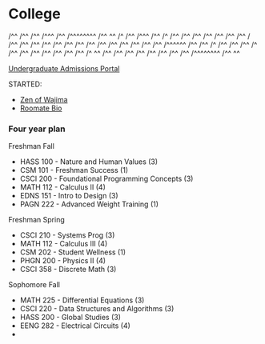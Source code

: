 # College

/^^       /^^ /^^ /^^^     /^^ /^^^^^^^^   /^^ ^^
/^ /^^   /^^^ /^^ /^ /^^   /^^ /^^       /^^    /^^
/^^ /^^ / /^^ /^^ /^^ /^^  /^^ /^^        /^^
/^^  /^^  /^^ /^^ /^^  /^^ /^^ /^^^^^^      /^^
/^^   /^  /^^ /^^ /^^   /^ /^^ /^^             /^^
/^^       /^^ /^^ /^^    /^ ^^ /^^       /^^    /^^
/^^       /^^ /^^ /^^      /^^ /^^^^^^^^   /^^ ^^

[Undergraduate Admissions Portal](https://apply.mines.edu/apply/status)

STARTED:
- [Zen of Wajima](zen-of-wajima.md)
- [Roomate Bio](roomate-bio.md)

### Four year plan

Freshman Fall
- HASS 100 - Nature and Human Values (3)
- CSM 101 - Freshman Success (1)
- CSCI 200 - Foundational Programming Concepts (3)
- MATH 112 - Calculus II (4)
- EDNS 151 - Intro to Design (3)
- PAGN 222 - Advanced Weight Training (1)

Freshman Spring
- CSCI 210 - Systems Prog (3)
- MATH 112 - Calculus III (4)
- CSM 202 - Student Wellness (1)
- PHGN 200 - Physics II (4)
- CSCI 358 - Discrete Math (3)

Sophomore Fall
- MATH 225 - Differential Equations (3)
- CSCI 220 - Data Structures and Algorithms (3)
- HASS 200 - Global Studies (3)
- EENG 282 - Electrical Circuits (4)
- 
